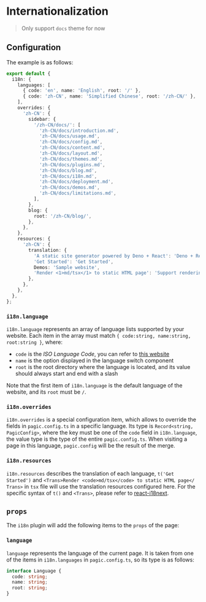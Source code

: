 # Internationalization

> Only support `docs` theme for now

## Configuration

The example is as follows:

```ts
export default {
  i18n: {
    languages: [
      { code: 'en', name: 'English', root: '/' },
      { code: 'zh-CN', name: 'Simplified Chinese', root: '/zh-CN/' },
    ],
    overrides: {
      'zh-CN': {
        sidebar: {
          '/zh-CN/docs/': [
            'zh-CN/docs/introduction.md',
            'zh-CN/docs/usage.md',
            'zh-CN/docs/config.md',
            'zh-CN/docs/content.md',
            'zh-CN/docs/layout.md',
            'zh-CN/docs/themes.md',
            'zh-CN/docs/plugins.md',
            'zh-CN/docs/blog.md',
            'zh-CN/docs/i18n.md',
            'zh-CN/docs/deployment.md',
            'zh-CN/docs/demos.md',
            'zh-CN/docs/limitations.md',
          ],
        },
        blog: {
          root: '/zh-CN/blog/',
        },
      },
    },
    resources: {
      'zh-CN': {
        translation: {
          'A static site generator powered by Deno + React': 'Deno + React driven static website generator',
          'Get Started': 'Get Started',
          Demos: 'Sample website',
          'Render <1>md/tsx</1> to static HTML page': 'Support rendering <1>md/tsx</1> files into static HTML page',
        },
      },
    },
  },
};
```

### `i18n.language`

`i18n.language` represents an array of language lists supported by your website. Each item in the array must match `{ code:string, name:string, root:string }`, where:

- `code` is the _ISO Language Code_, you can refer to [this website](http://www.lingoes.net/en/translator/langcode.htm)
- `name` is the option displayed in the language switch component
- `root` is the root directory where the language is located, and its value should always start and end with a slash

Note that the first item of `i18n.language` is the default language of the website, and its `root` must be `/`.

### `i18n.overrides`

`i18n.overrides` is a special configuration item, which allows to override the fields in `pagic.config.ts` in a specific language. Its type is `Record<string, PagicConfig>`, where the key must be one of the `code` field in `i18n.language`, the value type is the type of the entire `pagic.config.ts`. When visiting a page in this language, `pagic.config` will be the result of the merge.

### `i18n.resources`

`i18n.resources` describes the translation of each language, `t('Get Started')` and `<Trans>Render <code>md/tsx</code> to static HTML page</ Trans>` in `tsx` file will use the translation resources configured here. For the specific syntax of `t()` and `<Trans>`, please refer to [react-i18next](https://react.i18next.com/getting-started#simple-content).

## `props`

The `i18n` plugin will add the following items to the `props` of the page:

### `language`

`language` represents the language of the current page. It is taken from one of the items in `i18n.languages` in `pagic.config.ts`, so its type is as follows:

```ts
interface Language {
  code: string;
  name: string;
  root: string;
}
```
